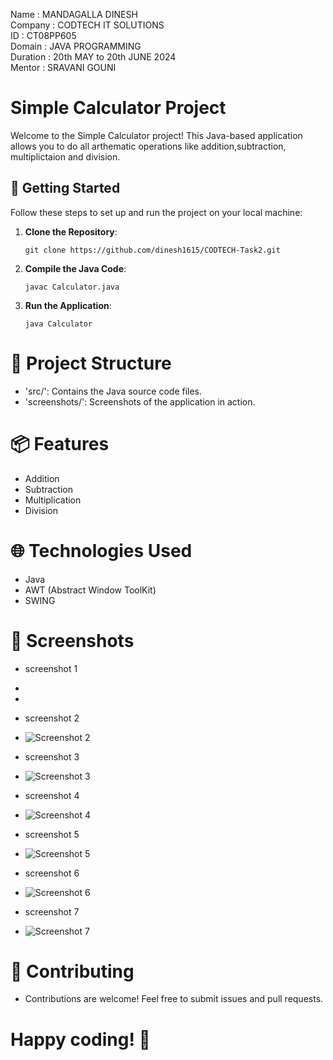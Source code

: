 Name : MANDAGALLA DINESH                       
Company : CODTECH IT SOLUTIONS  
ID : CT08PP605  
Domain : JAVA PROGRAMMING  
Duration : 20th MAY to 20th JUNE 2024  
Mentor : SRAVANI GOUNI  


# Simple Calculator Project

Welcome to the Simple Calculator project! This Java-based application allows you to do all arthematic operations like addition,subtraction, multiplictaion and division.

## 🚀 Getting Started

Follow these steps to set up and run the project on your local machine:

1. **Clone the Repository**: 
   ```shell
   git clone https://github.com/dinesh1615/CODTECH-Task2.git
2. **Compile the Java Code**:

   ```shell
   javac Calculator.java
3. **Run the Application**:

   ```shell
   java Calculator

# 📂 Project Structure
- 'src/': Contains the Java source code files.
- 'screenshots/': Screenshots of the application in action.

# 📦 Features
- Addition
- Subtraction
- Multiplication
- Division

# 🌐 Technologies Used
- Java
- AWT (Abstract Window ToolKit)
- SWING

# 📸 Screenshots
- screenshot 1
- 
- 
- screenshot 2
- ![Screenshot 2](https://github.com/dinesh1615/CODTECH-Task1/assets/110489987/5bb009df-f0b0-4e73-afd5-e9f1110c85de)

- screenshot 3
- ![Screenshot 3](https://github.com/dinesh1615/CODTECH-Task1/assets/110489987/4b91bc0c-d58d-4f35-ae9f-544ee4122505)

- screenshot 4
- ![Screenshot 4](https://github.com/dinesh1615/CODTECH-Task1/assets/110489987/2073fc06-85e9-414a-b6b3-81dfc6289819)

- screenshot 5
- ![Screenshot 5](https://github.com/dinesh1615/CODTECH-Task1/assets/110489987/ebaf27fa-383f-4b26-b774-169e1defb52c)

- screenshot 6
- ![Screenshot 6](https://github.com/dinesh1615/CODTECH-Task1/assets/110489987/05a568b0-abf7-4c7a-900e-779bc395bcfb)

- screenshot 7
- ![Screenshot 7](https://github.com/dinesh1615/CODTECH-Task1/assets/110489987/9f639ee9-9428-4057-a70f-c8f474788336)



# 🤝 Contributing
- Contributions are welcome! Feel free to submit issues and pull requests.

# Happy coding! 🎉
